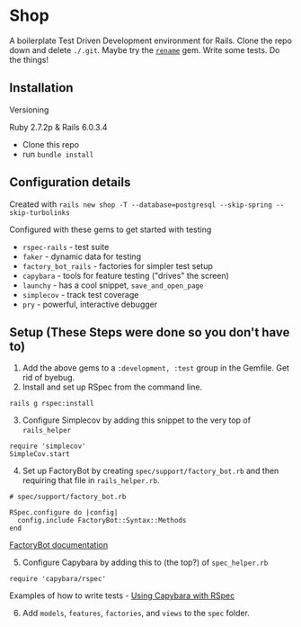 # Shop

A boilerplate Test Driven Development environment for Rails. Clone the repo down and delete `./.git`. Maybe try the [`rename`](https://github.com/morshedalam/rename) gem. Write some tests. Do the things!

## Installation

Versioning

Ruby 2.7.2p & Rails 6.0.3.4

- Clone this repo
- run `bundle install`

## Configuration details

Created with `rails new shop -T --database=postgresql --skip-spring --skip-turbolinks`

Configured with these gems to get started with testing

- `rspec-rails` - test suite
- `faker` - dynamic data for testing
- `factory_bot_rails` - factories for simpler test setup
- `capybara` - tools for feature testing ("drives" the screen)
- `launchy` - has a cool snippet, `save_and_open_page`
- `simplecov` - track test coverage
- `pry` - powerful, interactive debugger

## Setup (These Steps were done so you don't have to)

1. Add the above gems to a `:development, :test` group in the Gemfile. Get rid of byebug.
1. Install and set up RSpec from the command line.

```
rails g rspec:install
```

3. Configure Simplecov by adding this snippet to the very top of `rails_helper`

```
require 'simplecov'
SimpleCov.start
```

4. Set up FactoryBot by creating `spec/support/factory_bot.rb` and then requiring that file in `rails_helper.rb`.

```
# spec/support/factory_bot.rb

RSpec.configure do |config|
  config.include FactoryBot::Syntax::Methods
end
```

[FactoryBot documentation](https://github.com/thoughtbot/factory_bot/blob/master/GETTING_STARTED.md#configure-your-test-suite)

5. Configure Capybara by adding this to (the top?) of `spec_helper.rb`

```
require 'capybara/rspec'
```

Examples of how to write tests - [Using Capybara with RSpec](https://github.com/teamcapybara/capybara#using-capybara-with-rspec)

6. Add `models`, `features`, `factories`, and `views` to the `spec` folder.
